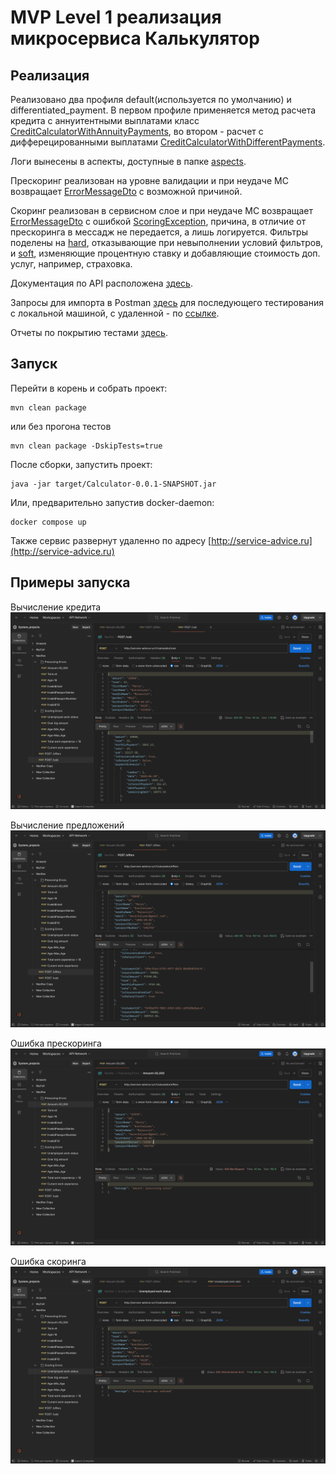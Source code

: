 # MVP Level 1 реализация микросервиса Калькулятор
## Реализация
Реализовано два профиля default(используется по умолчанию) и differentiated_payment. В первом профиле применяется
метод расчета кредита с аннуитентными выплатами класс [CreditCalculatorWithAnnuityPayments](src/main/java/com/munsun/calculator/services/impl/providers/impl/CreditCalculatorWithAnnuityPayments.java),
во втором - расчет с дифферецированными выплатами [CreditCalculatorWithDifferentPayments](src/main/java/com/munsun/calculator/services/impl/providers/impl/CreditCalculatorWithDifferentPayments.java).

Логи вынесены в аспекты, доступные в папке [aspects](src/main/java/com/munsun/calculator/aspects).

Прескоринг реализован на уровне валидации и при неудаче МС возвращает [ErrorMessageDto](src/main/java/com/munsun/calculator/dto/response/ErrorMessageDto.java)
c возможной причиной.

Скоринг реализован в сервисном слое и при неудаче МС возвращает [ErrorMessageDto](src/main/java/com/munsun/calculator/dto/response/ErrorMessageDto.java)
с ошибкой [ScoringException](src/main/java/com/munsun/calculator/exceptions/ScoringException.java), причина, в отличие от прескоринга
в мессадж не передается, а лишь логируется. Фильтры поделены на [hard](src/main/java/com/munsun/calculator/services/impl/providers/impl/filters/impl/hard), отказывающие при невыполнении условий фильтров, и 
[soft](src/main/java/com/munsun/calculator/services/impl/providers/impl/filters/impl/soft), изменяющие процентную ставку и добавляющие стоимость доп. услуг, например, страховка.

Документация по API расположена [здесь](api-docs.json). 

Запросы для импорта в Postman [здесь](Neoflex.postman_collection.json) для последующего тестирования с локальной машиной,
с удаленной - по [ссылке](https://www.postman.com/navigation-candidate-51855014/workspace/system-projects/collection/27612511-0ad9e853-7906-4e4c-8504-e076b5361815?action=share&creator=27612511).

Отчеты по покрытию тестами [здесь](htmlReport).
## Запуск
Перейти в корень и собрать проект:
```
mvn clean package
```
или без прогона тестов
```
mvn clean package -DskipTests=true
```
После сборки, запустить проект:
```
java -jar target/Calculator-0.0.1-SNAPSHOT.jar
```
Или, предварительно запустив docker-daemon:
```
docker compose up
```
Также сервис развернут удаленно по адресу [http://service-advice.ru](http://service-advice.ru)
## Примеры запуска
Вычисление кредита
![](img/calc.png)

Вычисление предложений
![](img/offers.png)

Ошибка прескоринга
![](img/prescoring_amount.png)

Ошибка скоринга 
![](img/scoring_wor_status.png)